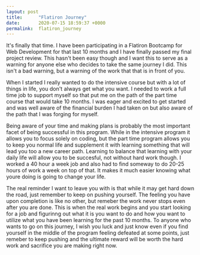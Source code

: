 ```yaml
---
layout: post
title:      "Flatiron Journey"
date:       2020-07-15 18:59:37 +0000
permalink:  flatiron_journey
---
```



It's finally that time.  I have been participating in a Flatiron Bootcamp for Web Development for that last 10 months and I have finally passed my final project review. This hasn't been easy though and I want this to serve as a warning for anyone else who decides to take the same journey I did. This isn't a bad warning, but a warning of the work that that is in front of you.

When I started I really wanted to do the intensive course but with a lot of things in life, you don't always get what you want. I needed to work a full time job to support myself so that put me on the path of the part time course that would take 10 months. I was eager and excited to get started and was well aware of the financial burden I had taken on but also aware of the path that I was forging for myself. 

Being aware of your time and making plans is probably the most important facet of being successful in this program. While in the intensive program it allows you to focus solely on coding, but the part time program allows you to keep you normal life and supplement it with learning something that will lead you too a new career path. Learning to balance that learning with your daily life will allow you to be succesful, not without hard work though. I worked a 40 hour a week job and also had to find someway to do 20-25 hours of work a week on top of that. It makes it much easier knowing what youre doing is going to change your life.

The real reminder I want to leave you with is that while it may get hard down the road, just remember to keep on pushing yourself. The feeling you have upon completion is like no other, but remeber the work never stops even after you are done. This is when the real work begins and you start looking for a job and figurinng out what it is you want to do and how you want to utilize what you have been learning for the past 10 months. To anyone who wants to go on this journey, I wish you luck and just know even if you find yourself in the middle of the program feeling defeated at some points, just remeber to keep pushing and the ultimate reward will be worth the hard work and sacrifice you are making right now. 
